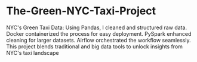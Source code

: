 # The-Green-NYC-Taxi-Project
NYC's Green Taxi Data: Using Pandas, I cleaned and structured raw data. Docker containerized the process for easy deployment. PySpark enhanced cleaning for larger datasets. Airflow orchestrated the workflow seamlessly. This project blends traditional and big data tools to unlock insights from NYC's taxi landscape
